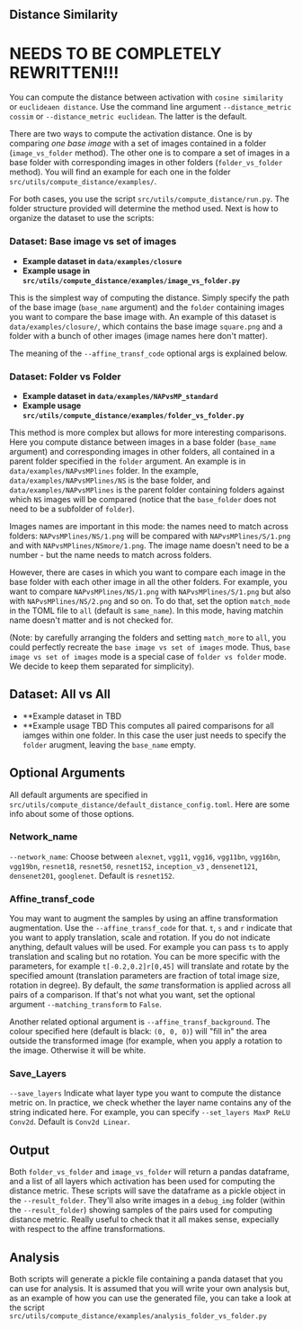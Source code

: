 
## Distance Similarity
# NEEDS TO BE COMPLETELY REWRITTEN!!!
[//]: # (All the relevant scripts are in `src/utils/compute_distance` and `src/utils`. Examples are in `src/utils/compute_distance/examples`.  )
You can compute the distance between activation with `cosine similarity` or `euclideaen distance`. Use the command line argument `--distance_metric cossim` or `--distance_metric euclidean`. The latter is the default. 

There are two ways to compute the activation distance. One is by comparing _one base image_ with a set of images contained in a folder (`image_vs_folder` method). The other one is to compare a set of images in a base folder with corresponding images in other folders (`folder_vs_folder` method). You will find an example for each one in the folder `src/utils/compute_distance/examples/`. 

For both cases, you use the script `src/utils/compute_distance/run.py`. The folder structure provided will determine the method used. 
Next is how to organize the dataset to use the scripts:


### Dataset: Base image vs set of images
* **Example dataset in `data/examples/closure`**
* **Example usage in `src/utils/compute_distance/examples/image_vs_folder.py`**

This is the simplest way of computing the distance. Simply specify the path of the base image (`base_name` argument) and the `folder` containing images you want to compare the base image with. An example of this dataset is `data/examples/closure/`, which contains the base image `square.png` and a folder with a bunch of other images (image names here don't matter). 


The meaning of the `--affine_transf_code` optional args is explained below. 

### Dataset: Folder vs Folder
* **Example dataset in `data/examples/NAPvsMP_standard`**
* **Example usage `src/utils/compute_distance/examples/folder_vs_folder.py`**

This method is more complex but allows for more interesting comparisons. 
Here you compute distance between images in a base folder (`base_name` argument) and corresponding images in other folders, all contained in a parent folder specified in the `folder` argument. An example is in `data/examples/NAPvsMPlines` folder. In the example, `data/examples/NAPvsMPlines/NS` is the base folder, and `data/examples/NAPvsMPlines` is the parent folder containing folders against which `NS` images will be compared (notice that the `base_folder` does not need to be a subfolder of `folder`).  

Images names are important in this mode: the names need to match across folders: `NAPvsMPlines/NS/1.png` will be compared with `NAPvsMPlines/S/1.png` and with `NAPvsMPlines/NSmore/1.png`. The image name doesn't need to be a number - but the name needs to match across folders.

However, there are cases in which you want to compare each image in the base folder with each other image in all the other folders. For example, you want to compare `NAPvsMPlines/NS/1.png` with `NAPvsMPlines/S/1.png` but also with `NAPvsMPlines/NS/2.png` and so on. To do that, set the option `match_mode` in the TOML file to `all` (default is `same_name`). In this mode, having matchin name doesn't matter and is not checked for.

(Note: by carefully arranging the folders and setting `match_more` to `all`, you could perfectly recreate the `base image vs set of images` mode. Thus, `base image vs set of images` mode is a special case of `folder vs folder` mode. We decide to keep them separated for simplicity). 

## Dataset: All vs All
* **Example dataset in TBD 
* **Example usage TBD 
This computes all paired comparisons for all iamges within one folder. In this case the user just needs to specify the `folder` arugment, leaving the `base_name` empty. 

## Optional Arguments
All default arguments are specified in `src/utils/compute_distance/default_distance_config.toml`. Here are some info about some of those options.

### Network_name
`--network_name`: Choose between `alexnet`, `vgg11`, `vgg16`, `vgg11bn`, `vgg16bn`, `vgg19bn`, `resnet18`, `resnet50`, `resnet152`, `inception_v3` , `densenet121`, `densenet201`, `googlenet`. Default is `resnet152`. 

### Affine_transf_code
You may want to augment the samples by using an affine transformation augmentation. Use the `--affine_transf_code` for that.
 `t`, `s` and `r` indicate that you want to apply translation, scale and rotation. If you do not indicate anything, default values will be used. For example you can pass `ts` to apply translation and scaling but no rotation. You can be more specific with the parameters, for example `t[-0.2,0.2]r[0,45]` will translate and rotate by the specified amount (translation parameters are fraction of total image size, rotation in degree). 
By default, the *same* transformation is applied across all pairs of a comparison. If that's not what you want, set the optional argument `--matching_transform` to `False`.

Another related optional argument is `--affine_transf_background`. The colour specified here (default is black: `(0, 0, 0)`) will "fill in" the area outside the transformed image (for example, when you apply a rotation to the image. Otherwise it will be white.

### Save_Layers
`--save_layers` Indicate what layer type you want to compute the distance metric on. In practice, we check whether the layer name contains any of the string indicated here. For example, you can specify `--set_layers MaxP ReLU Conv2d`. Default is `Conv2d Linear`.


## Output
Both `folder_vs_folder` and `image_vs_folder` will return a pandas dataframe, and a list of all layers which activation has been used for computing the distance metric. 
These scripts will save the dataframe as a pickle object in the `--result_folder`. They'll also write images in a `debug_img` folder (within the `--result_folder`)  showing samples of the pairs used for computing distance metric. Really useful to check that it all makes sense, expecially with respect to the affine transformations.

## Analysis
Both scripts will generate a pickle file containing a panda dataset that you can use for analysis. It is assumed that you will write your own analysis but, as an example of how you can use the generated file, you can take a look at the script `src/utils/compute_distance/examples/analysis_folder_vs_folder.py`

